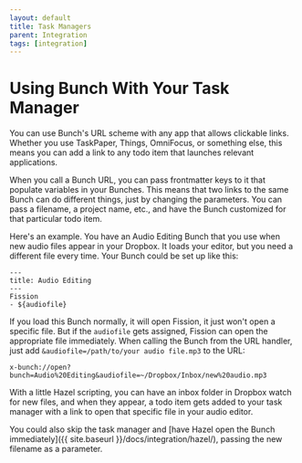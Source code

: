 ```yaml
---
layout: default
title: Task Managers
parent: Integration
tags: [integration]
---
```

# Using Bunch With Your Task Manager

You can use Bunch's URL scheme with any app that allows clickable links. Whether you use TaskPaper, Things, OmniFocus, or something else, this means you can add a link to any todo item that launches relevant applications.

When you call a Bunch URL, you can pass frontmatter keys to it that populate variables in your Bunches. This means that two links to the same Bunch can do different things, just by changing the parameters. You can pass a filename, a project name, etc., and have the Bunch customized for that particular todo item.

Here's an example. You have an Audio Editing Bunch that you use when new audio files appear in your Dropbox. It loads your editor, but you need a different file every time. Your Bunch could be set up like this:

```bunch
---
title: Audio Editing
---
Fission
- ${audiofile}
```

If you load this Bunch normally, it will open Fission, it just won't open a specific file. But if the `audiofile` gets assigned, Fission can open the appropriate file immediately. When calling the Bunch from the URL handler, just add `&audiofile=/path/to/your audio file.mp3` to the URL:

	x-bunch://open?bunch=Audio%20Editing&audiofile=~/Dropbox/Inbox/new%20audio.mp3

With a little Hazel scripting, you can have an inbox folder in Dropbox watch for new files, and when they appear, a todo item gets added to your task manager with a link to open that specific file in your audio editor.

You could also skip the task manager and [have Hazel open the Bunch immediately]({{ site.baseurl }}/docs/integration/hazel/), passing the new filename as a parameter.

